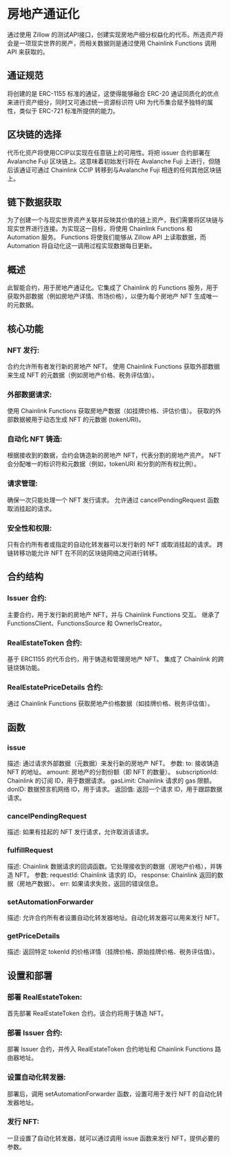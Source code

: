 
# 房地产通证化

通过使用 Zillow 的测试API接口，创建实现房地产细分权益化的代币。所选资产将会是一项现实世界的房产，而相关数据则是通过使用 Chainlink Functions 调用 API 来获取的。

## 通证规范
将创建的是 ERC-1155 标准的通证，这使得能够融合 ERC-20 通证同质化的优点来进行资产细分，同时又可通过统一资源标识符 URI 为代币集合赋予独特的属性，类似于 ERC-721 标准所提供的能力。

## 区块链的选择
代币化资产将使用CCIP以实现在任意链上的可用性。将把 issuer 合约部署在 Avalanche Fuji 区块链上。这意味着初始发行将在 Avalanche Fuji 上进行，但随后该通证可通过 Chainlink CCIP 转移到与Avalanche Fuji 相连的任何其他区块链上。

## 链下数据获取
为了创建一个与现实世界资产关联并反映其价值的链上资产，我们需要将区块链与现实世界进行连接。为实现这一目标，将使用 Chainlink Functions 和 Automation 服务。 Functions 将使我们能够从 Zillow API 上读取数据，而 Automation 将自动化这一调用过程实现数据每日更新。

## 概述
此智能合约，用于房地产通证化。它集成了 Chainlink 的 Functions 服务，用于获取外部数据（例如房地产详情、市场价格），以便为每个房地产 NFT 生成唯一的元数据。

## 核心功能
### NFT 发行:
合约允许所有者发行新的房地产 NFT。
使用 Chainlink Functions 获取外部数据来生成 NFT 的元数据（例如房地产价格、税务评估值）。

### 外部数据请求:
使用 Chainlink Functions 获取房地产数据（如挂牌价格、评估价值）。
获取的外部数据被用于动态生成 NFT 的元数据 (tokenURI)。

### 自动化 NFT 铸造:
根据接收到的数据，合约会铸造新的房地产 NFT，代表分割的房地产资产。
NFT 会分配唯一的标识符和元数据（例如，tokenURI 和分割的所有权比例）。

### 请求管理:
确保一次只能处理一个 NFT 发行请求。
允许通过 cancelPendingRequest 函数取消挂起的请求。

### 安全性和权限:
只有合约所有者或指定的自动化转发器可以发行新的 NFT 或取消挂起的请求。
跨链转移功能允许 NFT 在不同的区块链网络之间进行转移。

## 合约结构

### Issuer 合约:
主要合约，用于发行新的房地产 NFT，并与 Chainlink Functions 交互。
继承了 FunctionsClient、FunctionsSource 和 OwnerIsCreator。

### RealEstateToken 合约:
基于 ERC1155 的代币合约，用于铸造和管理房地产 NFT。
集成了 Chainlink 的跨链烧铸功能。

### RealEstatePriceDetails 合约:
通过 Chainlink Functions 获取房地产价格数据（如挂牌价格、税务评估值）。

## 函数
### issue
描述: 通过请求外部数据（元数据）来发行新的房地产 NFT。
参数:
to: 接收铸造 NFT 的地址。
amount: 房地产的分割份额（即 NFT 的数量）。
subscriptionId: Chainlink 的订阅 ID，用于数据请求。
gasLimit: Chainlink 请求的 gas 限额。
donID: 数据预言机网络 ID，用于请求。
返回值: 返回一个请求 ID，用于跟踪数据请求。

### cancelPendingRequest
描述: 如果有挂起的 NFT 发行请求，允许取消该请求。

### fulfillRequest
描述: Chainlink 数据请求的回调函数。它处理接收到的数据（房地产价格），并铸造 NFT。
参数:
requestId: Chainlink 请求的 ID。
response: Chainlink 返回的数据（房地产数据）。
err: 如果请求失败，返回的错误信息。

### setAutomationForwarder
描述: 允许合约所有者设置自动化转发器地址。自动化转发器可以用来发行 NFT。

### getPriceDetails
描述: 返回特定 tokenId 的价格详情（挂牌价格、原始挂牌价格、税务评估值）。

## 设置和部署
### 部署 RealEstateToken:

首先部署 RealEstateToken 合约。该合约将用于铸造 NFT。

### 部署 Issuer 合约:
部署 Issuer 合约，并传入 RealEstateToken 合约地址和 Chainlink Functions 路由器地址。

### 设置自动化转发器:
部署后，调用 setAutomationForwarder 函数，设置可用于发行 NFT 的自动化转发器地址。

### 发行 NFT:
一旦设置了自动化转发器，就可以通过调用 issue 函数来发行 NFT，提供必要的参数。